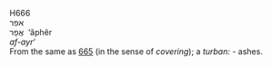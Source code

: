H666  
אפר  
אֲפֵר ‎ ‘ăphêr  
*af-ayr‘*  
From the same as [665](h0665) (in the sense of *covering*); a *turban:
-* ashes.  
